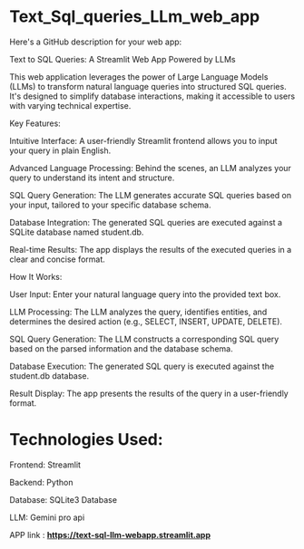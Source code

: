 # Text_Sql_queries_LLm_web_app

Here's a GitHub description for your web app:

Text to SQL Queries: A Streamlit Web App Powered by LLMs

This web application leverages the power of Large Language Models (LLMs) to transform natural language queries into structured SQL queries. It's designed to simplify database interactions, making it accessible to users with varying technical expertise.

Key Features:

Intuitive Interface: A user-friendly Streamlit frontend allows you to input your query in plain English.

Advanced Language Processing: Behind the scenes, an LLM analyzes your query to understand its intent and structure.

SQL Query Generation: The LLM generates accurate SQL queries based on your input, tailored to your specific database schema.

Database Integration: The generated SQL queries are executed against a SQLite database named student.db.


Real-time Results: The app displays the results of the executed queries in a clear and concise format.


How It Works:


User Input: Enter your natural language query into the provided text box.

LLM Processing: The LLM analyzes the query, identifies entities, and determines the desired action (e.g., SELECT, INSERT, UPDATE, DELETE).

SQL Query Generation: The LLM constructs a corresponding SQL query based on the parsed information and the database schema.

Database Execution: The generated SQL query is executed against the student.db database.

Result Display: The app presents the results of the query in a user-friendly format.

# Technologies Used:


Frontend: Streamlit


Backend: Python


Database: SQLite3 Database 

LLM: Gemini pro  api 



APP link : **https://text-sql-llm-webapp.streamlit.app**
